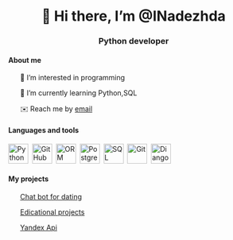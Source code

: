 
<div id="header" align="center">
  <H1>👋 Hi there, I’m @INadezhda</H1>
  <h3>Python developer</h3>
  </div>
<div>
 <div>
 <h4>About me</h4>
<ul>👀 I’m interested in programming</ul>
<ul>🌱 I’m currently learning Python,SQL</ul>
<ul>✉️ Reach me by  <a href="kalginana@mail.ru">email</a></ul>    
 </div>
  <div>
  <H4>Languages and tools</H4>
  <img src="https://u.netology.ru/backend/uploads/page_assets/images/file/46277/tools_Python_color.png" title="Python" width="40" height="40"/>&nbsp;
  <img src="https://u.netology.ru/backend/uploads/page_assets/images/file/46300/tools_GitHub_color.png" title="GitHub" width="40" height="40"/>&nbsp;
  <img src="https://u.netology.ru/backend/uploads/page_assets/images/file/46307/tools_ORM_color.png" title="ORM" width="40" height="40"/>&nbsp;
  <img src="https://u.netology.ru/backend/uploads/page_assets/images/file/46308/tools_PostgreSQL_color.png" title="PostgreSQL" width="40" height="40"/>&nbsp;
  <img src="https://u.netology.ru/backend/uploads/page_assets/images/file/46280/tools_SQL_color.png"title="SQL" width="40" height="40"/>&nbsp;
  <img src="https://u.netology.ru/backend/uploads/page_assets/images/file/46313/tools_GIT_color.png"title="Git" width="40" height="40"/>&nbsp;
  <img src="https://u.netology.ru/backend/uploads/page_assets/images/file/46309/tools_Django_color.png"title="Diango" width="40" height="40"/>&nbsp;
</div> 
 <!--- <h4>
  My stat
  </h4>
<div id="stat" align="center">
<img src="https://github-profile-summary-cards.versel.app/api/cards/stats?username=INadezhda&theme=github_dark"alt=""/>
</div>  
<!---
<div>
<h4>My projects</h4>
</div>
INadezhda/INadezhda is a ✨ special ✨ repository because its `README.md` (this file) appears on your GitHub profile.
You can click the Preview link to take a look at your changes.
--->
<div>
<h4>My projects</h4>
  <ul><a href="https://github.com/INadezhda/diplom_python.git">Chat bot for dating</a></ul>
  <ul><a href="https://github.com/INadezhda/pythonProject2.git">Edicational projects</a></ul>
  <ul><a href="https://github.com/INadezhda/modul_python.git">Yandex Api</a></ul>
</div>

